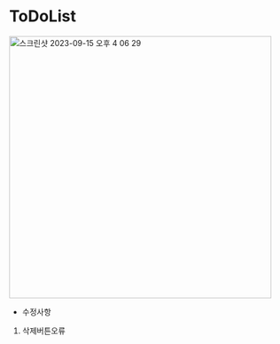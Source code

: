 # ToDoList

<img width="473" alt="스크린샷 2023-09-15 오후 4 06 29" src="https://github.com/june4969/ToDoList/assets/127813398/e7e85e5d-db6b-4a72-9bde-8ea41b1d876f">

- 수정사항
1. 삭제버튼오류
